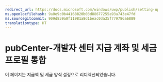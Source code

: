 ```yaml
---
redirect_url: https://docs.microsoft.com/windows/uwp/publish/setting-up-your-payout-account-and-tax-forms
ms.openlocfilehash: 9a0e9c0b44168820b03d88677255a93a743e47fd
ms.sourcegitcommit: 909d859a0f11981a8d1beac0da35f779786a6889
translationtype: HT
---
```

# <a name="pubcenter-devcenter-payout-account-and-tax-profile-consolidation"></a>pubCenter-개발자 센터 지급 계좌 및 세금 프로필 통합


이 페이지는 지급액 및 세금 양식 설정으로 리디렉션되었습니다.
